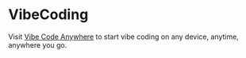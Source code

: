 # VibeCoding

Visit [Vibe Code Anywhere](https://vibecodeanywhere.com) to start vibe coding on any device, anytime, anywhere you go.